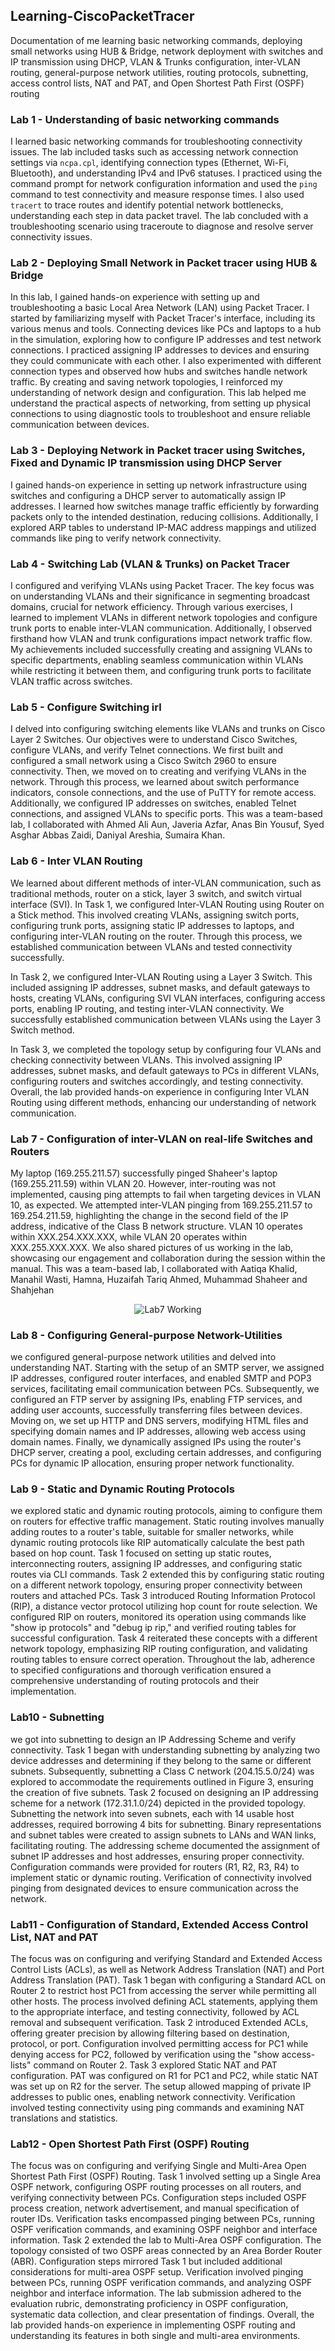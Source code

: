 ## Learning-CiscoPacketTracer
 Documentation of me learning basic networking commands, deploying small networks using HUB & Bridge, network deployment with switches and IP transmission using DHCP, VLAN & Trunks configuration, inter-VLAN routing, general-purpose network utilities, routing protocols, subnetting, access control lists, NAT and PAT, and Open Shortest Path First (OSPF) routing

### Lab 1 - Understanding of basic networking commands 
I learned basic networking commands for troubleshooting connectivity issues. The lab included tasks such as accessing network connection settings via `ncpa.cpl`, identifying connection types (Ethernet, Wi-Fi, Bluetooth), and understanding IPv4 and IPv6 statuses. I practiced using the command prompt for network configuration information and used the `ping` command to test connectivity and measure response times. I also used `tracert` to trace routes and identify potential network bottlenecks, understanding each step in data packet travel. The lab concluded with a troubleshooting scenario using traceroute to diagnose and resolve server connectivity issues.

### Lab 2 - Deploying Small Network in Packet tracer using HUB & Bridge
In this lab, I gained hands-on experience with setting up and troubleshooting a basic Local Area Network (LAN) using Packet Tracer. I started by familiarizing myself with Packet Tracer's interface, including its various menus and tools. Connecting devices like PCs and laptops to a hub in the simulation, exploring how to configure IP addresses and test network connections. I practiced assigning IP addresses to devices and ensuring they could communicate with each other. I also experimented with different connection types and observed how hubs and switches handle network traffic.
By creating and saving network topologies, I reinforced my understanding of network design and configuration. This lab helped me understand the practical aspects of networking, from setting up physical connections to using diagnostic tools to troubleshoot and ensure reliable communication between devices.

### Lab 3 - Deploying Network in Packet tracer using Switches, Fixed and Dynamic IP transmission using DHCP Server
I gained hands-on experience in setting up network infrastructure using switches and configuring a DHCP server to automatically assign IP addresses. I learned how switches manage traffic efficiently by forwarding packets only to the intended destination, reducing collisions. Additionally, I explored ARP tables to understand IP-MAC address mappings and utilized commands like ping to verify network connectivity.

### Lab 4 - Switching Lab (VLAN & Trunks) on Packet Tracer 
I configured and verifying VLANs using Packet Tracer. The key focus was on understanding VLANs and their significance in segmenting broadcast domains, crucial for network efficiency. Through various exercises, I learned to implement VLANs in different network topologies and configure trunk ports to enable inter-VLAN communication. Additionally, I observed firsthand how VLAN and trunk configurations impact network traffic flow. My achievements included successfully creating and assigning VLANs to specific departments, enabling seamless communication within VLANs while restricting it between them, and configuring trunk ports to facilitate VLAN traffic across switches.

### Lab 5 - Configure Switching irl
I delved into configuring switching elements like VLANs and trunks on Cisco Layer 2 Switches. Our objectives were to understand Cisco Switches, configure VLANs, and verify Telnet connections. We first built and configured a small network using a Cisco Switch 2960 to ensure connectivity. Then, we moved on to creating and verifying VLANs in the network. Through this process, we learned about switch performance indicators, console connections, and the use of PuTTY for remote access. Additionally, we configured IP addresses on switches, enabled Telnet connections, and assigned VLANs to specific ports. This was a team-based lab, I collaborated with Ahmed Ali Aun, Javeria Azfar, Anas Bin Yousuf, Syed Asghar Abbas Zaidi, Daniyal Areshia, Sumaira Khan.

### Lab 6 - Inter VLAN Routing 
We learned about different methods of inter-VLAN communication, such as traditional methods, router on a stick, layer 3 switch, and switch virtual interface (SVI). In Task 1, we configured Inter-VLAN Routing using Router on a Stick method. This involved creating VLANs, assigning switch ports, configuring trunk ports, assigning static IP addresses to laptops, and configuring inter-VLAN routing on the router. Through this process, we established communication between VLANs and tested connectivity successfully.

In Task 2, we configured Inter-VLAN Routing using a Layer 3 Switch. This included assigning IP addresses, subnet masks, and default gateways to hosts, creating VLANs, configuring SVI VLAN interfaces, configuring access ports, enabling IP routing, and testing inter-VLAN connectivity. We successfully established communication between VLANs using the Layer 3 Switch method.

In Task 3, we completed the topology setup by configuring four VLANs and checking connectivity between VLANs. This involved assigning IP addresses, subnet masks, and default gateways to PCs in different VLANs, configuring routers and switches accordingly, and testing connectivity. Overall, the lab provided hands-on experience in configuring Inter VLAN Routing using different methods, enhancing our understanding of network communication.

### Lab 7 - Configuration of inter-VLAN on real-life Switches and Routers
My laptop (169.255.211.57) successfully pinged Shaheer's laptop (169.255.211.59) within VLAN 20. However, inter-routing was not implemented, causing ping attempts to fail when targeting devices in VLAN 10, as expected. We attempted inter-VLAN pinging from 169.255.211.57 to 169.254.211.59, highlighting the change in the second field of the IP address, indicative of the Class B network structure. VLAN 10 operates within XXX.254.XXX.XXX, while VLAN 20 operates within XXX.255.XXX.XXX. We also shared pictures of us working in the lab, showcasing our engagement and collaboration during the session within the manual.
This was a team-based lab, I collaborated with Aatiqa Khalid, Manahil Wasti, Hamna, Huzaifah Tariq Ahmed, Muhammad Shaheer and Shahjehan

<p align="center">
  <img src="Other_Images/Lab7Working.png" alt="Lab7 Working">
</p>

### Lab 8 - Configuring General-purpose Network-Utilities 
we configured general-purpose network utilities and delved into understanding NAT. Starting with the setup of an SMTP server, we assigned IP addresses, configured router interfaces, and enabled SMTP and POP3 services, facilitating email communication between PCs. Subsequently, we configured an FTP server by assigning IPs, enabling FTP services, and adding user accounts, successfully transferring files between devices. Moving on, we set up HTTP and DNS servers, modifying HTML files and specifying domain names and IP addresses, allowing web access using domain names. Finally, we dynamically assigned IPs using the router's DHCP server, creating a pool, excluding certain addresses, and configuring PCs for dynamic IP allocation, ensuring proper network functionality.

### Lab 9 - Static and Dynamic Routing Protocols 
we explored static and dynamic routing protocols, aiming to configure them on routers for effective traffic management. Static routing involves manually adding routes to a router's table, suitable for smaller networks, while dynamic routing protocols like RIP automatically calculate the best path based on hop count. Task 1 focused on setting up static routes, interconnecting routers, assigning IP addresses, and configuring static routes via CLI commands. Task 2 extended this by configuring static routing on a different network topology, ensuring proper connectivity between routers and attached PCs. Task 3 introduced Routing Information Protocol (RIP), a distance vector protocol utilizing hop count for route selection. We configured RIP on routers, monitored its operation using commands like "show ip protocols" and "debug ip rip," and verified routing tables for successful configuration. Task 4 reiterated these concepts with a different network topology, emphasizing RIP routing configuration, and validating routing tables to ensure correct operation. Throughout the lab, adherence to specified configurations and thorough verification ensured a comprehensive understanding of routing protocols and their implementation.

### Lab10 - Subnetting
we got into subnetting to design an IP Addressing Scheme and verify connectivity. Task 1 began with understanding subnetting by analyzing two device addresses and determining if they belong to the same or different subnets. Subsequently, subnetting a Class C network (204.15.5.0/24) was explored to accommodate the requirements outlined in Figure 3, ensuring the creation of five subnets. Task 2 focused on designing an IP addressing scheme for a network (172.31.1.0/24) depicted in the provided topology. Subnetting the network into seven subnets, each with 14 usable host addresses, required borrowing 4 bits for subnetting. Binary representations and subnet tables were created to assign subnets to LANs and WAN links, facilitating routing. The addressing scheme documented the assignment of subnet IP addresses and host addresses, ensuring proper connectivity. Configuration commands were provided for routers (R1, R2, R3, R4) to implement static or dynamic routing. Verification of connectivity involved pinging from designated devices to ensure communication across the network.

### Lab11 - Configuration of Standard, Extended Access Control List, NAT and PAT
The focus was on configuring and verifying Standard and Extended Access Control Lists (ACLs), as well as Network Address Translation (NAT) and Port Address Translation (PAT). Task 1 began with configuring a Standard ACL on Router 2 to restrict host PC1 from accessing the server while permitting all other hosts. The process involved defining ACL statements, applying them to the appropriate interface, and testing connectivity, followed by ACL removal and subsequent verification. Task 2 introduced Extended ACLs, offering greater precision by allowing filtering based on destination, protocol, or port. Configuration involved permitting access for PC1 while denying access for PC2, followed by verification using the "show access-lists" command on Router 2. Task 3 explored Static NAT and PAT configuration. PAT was configured on R1 for PC1 and PC2, while static NAT was set up on R2 for the server. The setup allowed mapping of private IP addresses to public ones, enabling network connectivity. Verification involved testing connectivity using ping commands and examining NAT translations and statistics. 

### Lab12 - Open Shortest Path First (OSPF) Routing
The focus was on configuring and verifying Single and Multi-Area Open Shortest Path First (OSPF) Routing. Task 1 involved setting up a Single Area OSPF network, configuring OSPF routing processes on all routers, and verifying connectivity between PCs. Configuration steps included OSPF process creation, network advertisement, and manual specification of router IDs. Verification tasks encompassed pinging between PCs, running OSPF verification commands, and examining OSPF neighbor and interface information. Task 2 extended the lab to Multi-Area OSPF configuration. The topology consisted of two OSPF areas connected by an Area Border Router (ABR). Configuration steps mirrored Task 1 but included additional considerations for multi-area OSPF setup. Verification involved pinging between PCs, running OSPF verification commands, and analyzing OSPF neighbor and interface information. The lab submission adhered to the evaluation rubric, demonstrating proficiency in OSPF configuration, systematic data collection, and clear presentation of findings. Overall, the lab provided hands-on experience in implementing OSPF routing and understanding its features in both single and multi-area environments.

